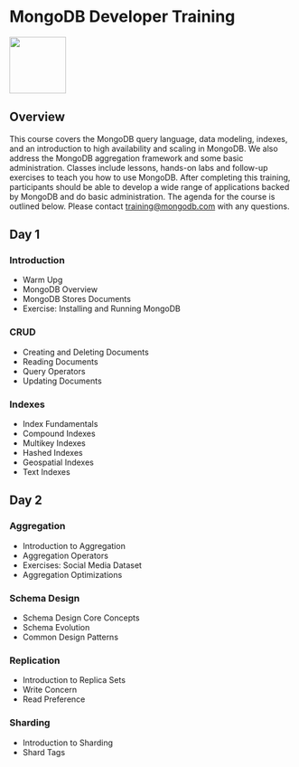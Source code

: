 # MongoDB Developer Training

<img src="img/mongodb-university-logo.png" class="floatright single" style="width: 100px">

## Overview

This course covers the MongoDB query language, data modeling, indexes, and an introduction to high availability and scaling in MongoDB. We also address the MongoDB aggregation framework and some basic administration. Classes include lessons, hands-on labs and follow-up exercises to teach you how to use MongoDB. After completing this training, participants should be able to develop a wide range of applications backed by MongoDB and do basic administration. The agenda for the course is outlined below. Please contact <a href="mailto:training@mongodb.com">training@mongodb.com</a> with any questions.

## Day 1

### Introduction

* Warm Upg
* MongoDB Overview
* MongoDB Stores Documents
* Exercise: Installing and Running MongoDB

### CRUD

* Creating and Deleting Documents
* Reading Documents
* Query Operators
* Updating Documents

### Indexes

* Index Fundamentals
* Compound Indexes
* Multikey Indexes
* Hashed Indexes
* Geospatial Indexes
* Text Indexes


## Day 2

### Aggregation

* Introduction to Aggregation
* Aggregation Operators
* Exercises: Social Media Dataset
* Aggregation Optimizations

### Schema Design

* Schema Design Core Concepts
* Schema Evolution
* Common Design Patterns

### Replication

* Introduction to Replica Sets
* Write Concern
* Read Preference

### Sharding

* Introduction to Sharding
* Shard Tags


<style>#resources_table{display:none;}</style>